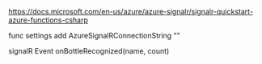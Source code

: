 https://docs.microsoft.com/en-us/azure/azure-signalr/signalr-quickstart-azure-functions-csharp

func settings add AzureSignalRConnectionString "<signalr-connection-string>"

signalR Event
onBottleRecognized(name, count)
